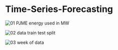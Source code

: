 # Time-Series-Forecasting

![01  PJME energy used in MW](https://github.com/ArpitaSatsangi/Time-Series-Forecasting/assets/107709451/456f3c6a-0031-4cc7-9227-87d026ff7a27)

![02  data train   test split](https://github.com/ArpitaSatsangi/Time-Series-Forecasting/assets/107709451/6353335e-0f2f-4537-b8f7-2289c572425b)

![03  week of data](https://github.com/ArpitaSatsangi/Time-Series-Forecasting/assets/107709451/7c7c68ec-8cf4-4fc3-a7b7-0174bd7e0f8b)
